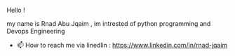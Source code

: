 Hello !

my name is Rnad Abu Jqaim , im intrested of python programming and Devops Engineering

- 📫 How to reach me via linedlin : https://www.linkedin.com/in/rnad-jqaim


<!---
rnadjqaim/rnadjqaim is a ✨ special ✨ repository because its `README.md` (this file) appears on your GitHub profile.
You can click the Preview link to take a look at your changes.
--->

